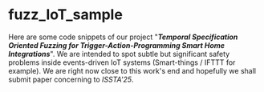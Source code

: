 # fuzz_IoT_sample

Here are some code snippets of our project "***Temporal Specification Oriented Fuzzing for Trigger-Action-Programming Smart Home Integrations***". We are intended to spot subtle but significant safety problems inside events-driven IoT systems (Smart-things / IFTTT for example). We are right now close to this work's end and hopefully we shall submit paper concerning to *ISSTA'25*.


